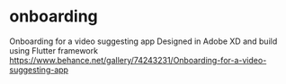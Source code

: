 # onboarding
Onboarding for a video suggesting app
Designed in Adobe XD and build using Flutter framework
https://www.behance.net/gallery/74243231/Onboarding-for-a-video-suggesting-app
